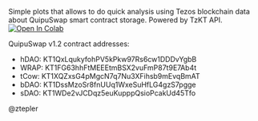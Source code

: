 Simple plots that allows to do quick analysis using Tezos blockchain data about QuipuSwap smart contract storage. Powered by TzKT API.
[![Open In Colab](https://colab.research.google.com/assets/colab-badge.svg)](https://colab.research.google.com/github/ztepler/quipuswap-tezos-analysis-colab/blob/main/QuipuSwap_Tezos_Pool_Analysis.ipynb)

QuipuSwap v1.2 contract addresses:
- hDAO: KT1QxLqukyfohPV5kPkw97Rs6cw1DDDvYgbB
- WRAP: KT1FG63hhFtMEEEtmBSX2vuFmP87t9E7Ab4t
- tCow: KT1XQZxsG4pMgcN7q7Nu3XFihsb9mEvqBmAT
- bDAO: KT1DssMzoSr8fnUUq1WxeSuHfLG4gzS7pgge
- sDAO: KT1WDe2vJCDqz5euKupppQsioPcakUd45Tfo

@ztepler

